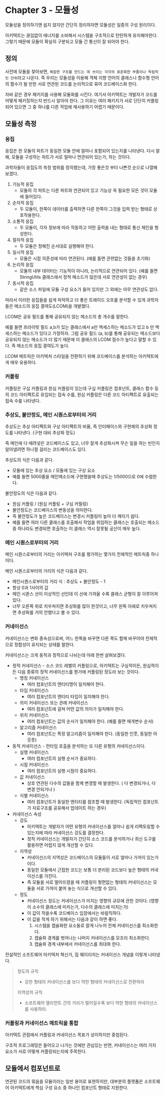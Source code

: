 # Chapter 3 -  모듈성

모듈성을 정의하기엔 쉽지 않지만 간단히 정리하자면 모듈성은 일종의 구성 원리이다.

아키텍트는 끊임없이 에너지를 소비해서 시스템을 구조적으로 탄탄하게 유지해야한다. 그렇기 때문에 모듈이 확실히 구분되고 모듈 간 통신이 잘 되어야 한다.



## 정의

사전에 모듈을 찾아보면, `복잡한 구조를 만드는 데 쓰이는 각각의 표준화한 부품이나 독립적인 단위`라고 나온다. 즉 우리는 모듈성을 이용해 객체 지향 언어의 클래스나 함수형 언어의 함수가 될 만한 서로 연관된 코드를 논리적으로 묶어 코드베이스화 한다.

자바 같은 경우 패키지를 사용해 모듈화를 시킨다. 여기서 아키텍트는 개발자가 코드를 어떻게 패키징하는지 반드시 알아야 한다. 그 이유는 여러 패키지가 서로 단단히 커플링되어 있으면 그 중 하나를 다른 작업에 재사용하기 어렵기 때문이다.



## 모듈성 측정

### 응집

응집은 한 모듈의 파트가 동일한 모듈 안에 얼마나 포함되어 있는지를 나타낸다. 다시 말해, 모듈을 구성하는 파트가 서로 얼마나 연관되어 있는가, 하는 것이다.

과학자들이 응집도의 측정 범위를 정의했는데, 가장 좋은것 부터 나쁜것 순으로 나열해보겠다.

1. 기능적 응집
   * 모듈의 각 파트는 다른 파트와 연관되어 있고 기능상 꼭 필요한 모든 것이 모듈에 들어있다.
2. 순차적 응집
   * 두 모듈이, 한쪽이 데이터를 출력하면 다른 한쪽이 그것을 입력 받는 형태로 상호작용한다.
3. 소통적 응집
   * 두 모듈이, 각자 정보에 따라 작동하고 어떤 출력을 내는 형태로 통신 체인을 형성한다.
4. 절차적 응집
   * 두 모듈은 정해진 순서대로 실행해야 한다.
5. 일시적 응집
   * 모듈은 시점 의존성에 따라 연관된다. (예를 들면 관련없는 것들을 초기화)
6. 논리적 응집
   * 모듈의 내부 데이터는 기능적이 아니라, 논리적으로 연관되어 있다. (예를 들면 StringUtils 클래스에서 정적 메소드가 많은데 서로 연관성이 없는 경우)
7. 동시적 응집
   * 같은 소스 파일에 모듈 구성 요소가 들어 있지만 그 외에는 아무 연관성도 없다.

따라서 이러한 응집들을 쉽게 파악하고 더 좋은 트레이드 오프를 분석할 수 있게 과학자들은 메소드의 응집 결여도(LCOM)을 개발했다.

LCOM은 공유 필드를 통해 공유되지 않는 메소드의 총 개수를 말한다. 

예를 들면 프라이빗 필드 a,b가 있는 클래스에서 a만 액세스하는 메소드가 있고 b 만 액세스하는 메소드가 있다고 가정하자. 그럼 공유 필드 (a, b)를 통해 공유되는 메소드보다 공유되지 않는 메소드가 더 많기 때문에 이 클래스의 LCOM 점수가 높다고 말할 수 있다. 즉 메소드의 응집 결여도가 높다.

LCOM 메트릭은 아키텍처 스타일을 전환하기 위해 코드베이스를 분석하는 아키텍트에게 매우 유용하다.



### 커플링

커플링은 구심 커플링과 원심 커플링이 있는데 구심 커플링은 컴포넌트, 클래스 함수 등의 코드 아티팩트로 유입되는 접속 수를, 원심 커플링은 다른 코드 아티팩트로 유출되는 접속 수를 나타낸다.



### 추상도, 불안정도, 메인 시퀀스로부터의 거리

추상도는 추상 아티팩트와 구상 아티팩트의 비율, 즉 인터페이스와 구현체의 추상화 정도를 나타낸다. (구현 대비 추상화 정도)

즉 메인에 다 때려넣은 코드베이스도 있고, 너무 잘게 추상화시켜 무슨 일을 하는 빈인지 알아낼려면 하나절 걸리는 코드베이스도 있다.

추상도의 식은 다음과 같다.

* 모듈에 있는 추상 요소 / 모둘에 있는 구상 요소
* 예를 들면 5000줄을 메인메소드에 구현했을때 추상도는 1/5000으로 0에 수렴한다.

불안정도의 식은 다음과 같다.

* 원심 커플링 / (원심 커플링 + 구심 커필링)
* 불안정도는 코드베이스의 변동성을 의미한다.
* 즉 불안정도가 높은 코드베이스는 변경시 커플링이 높아 더 깨지기 쉽다.
* 예를 들면 여러 다른 클래스를 호출해서 작업을 위임하는 클래스는 호출되는 메소드 중 하나라도 변경되면 호출하는 이 클래스 역시 잘못될 공산이 매우 높다.



### 메인 시퀀스로부터의 거리

메인 시퀀스로부터의 거리는 아키텍처 구조를 평가하는 몇가지 전체적인 메트릭중 하나이다.

메인 시퀀스로부터의 거리의 식은 다음과 같다.

* 메인시퀀스로부터의 거리 식 : 추상도 + 불안정도 - 1
* 항상 0과 1사이의 값
* 메인 시퀸스 선이 이상적인 선인데 이 선에 가까울 수록 클래스 균형이 잘 이루어져있다.
* 너무 오른쪽 위로 치우쳐지면 추상화를 많이 한것이고, 너무 왼쪽 아래로 치우쳐지면 추상화를 거의 안했다고 볼 수 있다.



### 커네이선스

커네이선스는 변화 종속성으로써, 어느 한쪽을 바꾸면 다른 쪽도 함께 바꾸어야 전체적으로 정합성이 유지되는 상태를 말한다.

커네이선스는 크게 동적과 정적으로 나뉘는데 아래 한번 살펴보겠다.

* 정적 커네이선스 - 소스 코드 레벨의 커플링으로, 아키텍트는 구심적이든, 원심적이든 다음 종류의 정적 커네이선스를 뭔가에 커플링된 정도라 보는 것이다.
  * 명칭 커네이선스
    * 여러 컴포넌트의 엔티티명이 일치해야 한다.
  * 타입 커네이선스
    * 여러 컴포넌트의 엔티티 타입이 일치해야 한다.
  * 의미 커네이선스 또는 관례 커네이선스
    * 여러 컴포넌트에 걸쳐 어떤 값의 의미가 일치해야 한다.
  * 위치 커네이선스
    * 여러 컴포넌트는 값의 순서가 일치해야 한다. (예를 들면 매개변수 순서)
  * 알고리즘 커네이선스
    * 여러 컴포넌트는 특정 알고리즘이 일치해야 한다. (동일한 인풋, 동일한 아웃풋)
* 동적 커네이선스 - 런타임 호출을 분석하는 또 다른 유형의 커네이선스이다.
  * 실행 커네이선스
    * 여러 컴포넌트의 실행 순서가 중요하다.
  * 시점 커네이선스
    * 여러 컴포넌트의 실행 시점이 중요하다.
  * 값 커네이선스
    * 상호 연관된 다수의 값들을 함께 변경할 때 발생한다. ( 다 변경되거나, 다 변경 안되거나 )
  * 식별 커네이선스
    * 여러 컴포넌트가 동일한 엔티티를 참조할 때 발생한다. (독립적인 컴포넌트가 자료구조를 공유해서 업데이트 하는 경우)
* 커네이선스 속성 
  * 강도
    * 아키텍트는 개발자가 어떤 유형의 커네이선스를 얼마나 쉽게 리팩토링할 수 있는지에 따라 커네이선스 강도를 결정한다.
    * 정적 커네이선스는 개발자가 간단히 소스 코드를 분석하거나 최신 도구를 활용하면 어렵지 않게 개선할 수 있다.
  * 지역성
    * 커네이선스의 지역성은 코드베이스의 모듈들이 서로 얼마나 가까이 있는가 이다.
    * 동일한 모듈에서 근접한 코드는 보통 더 분리된 코드보다 높은 형태의 커네이선스를 가진다.
    * 즉 모듈을 서로 떨어뜨렸을 때 커플링이 형편없는 형태의 커네이선스는 모듈을 서로 가까이 붙여 놓는 식으로 개선할 수 있다.
  * 정도
    * 커네이선스 정도는 커네이선스가 미치는 영향의 규모에 관한 것이다. (영향이 소수의 클래스에 미치는가, 다수의 클래스에 미치는가)
    * 이 값이 작을수록 코드베이스 입장에서는 바람직하다.
    * 이 값을 작게 하기 위해서는 다음과 같이 하면 좋다.
      1. 시스템을 캡슐화한 요소들로 잘게 나누어 전체 커네이선스를 최소화한다.
      2. 캡슐화 경계를 벗어나는 나머지 커네이선스를 모조리 최소화한다.
      3. 캡슐화 경계 내부에서 커네이선스를 최대화 한다.

전설적인 소프트웨어 아키텍처 혁신가, 짐 웨이리치는 커네이선스 개념을 이렇게 나타냈다.

> 정도의 규칙
>
> * 강한 형태의 커네이선스를 보다 약한 형태의 커네이선스로 전환하라
>
> 지역성의 규칙
>
> * 소프트웨어 엘리먼트 간의 거리가 멀어질수록 보다 약한 형태의 커네이선스를 사용하라.



### 커플링과 커네이선스 메트릭을 통합

아키텍트 관점에서 커플링과 커네이선스 목표가 상이하지만 중첩된다.

구조적 프로그래밍은 들어오고 나가는 것에만 관심있는 반면, 커네이선스는 여러 가지 요소가 서로 어떻게 커플링되는지에 주목한다.



## 모듈에서 컴포넌트로

연관된 코드의 묶음을 모듈이라는 일반 용어로 표현하지만, 대부분의 플랫폼은 소프트웨어 아키텍트에게 핵심 구성 요소 중 하나인 컴포넌트 형태로 지원한다.


